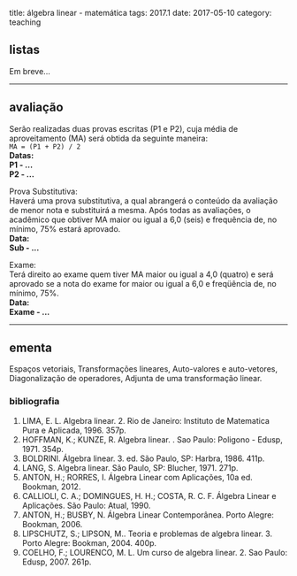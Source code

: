 title: álgebra linear - matemática
tags: 2017.1
date: 2017-05-10
category: teaching

## <a id="exercices"></a>listas
Em breve...

---

## <a id="exams"></a>avaliação
Serão realizadas duas provas escritas (P1 e P2), cuja média de
aproveitamento (MA) será obtida da seguinte maneira:  
`MA = (P1 + P2) / 2`  
**Datas:  
P1 - ...  
P2 - ...**

Prova Substitutiva:  
Haverá uma prova substitutiva, a qual abrangerá o conteúdo da avaliação de
menor nota e substituirá a mesma. Após todas as avaliações, o acadêmico que
obtiver MA maior ou igual a 6,0 (seis) e frequência de, no mínimo, 75% estará
aprovado.  
**Data:  
Sub - ...**

Exame:  
Terá direito ao exame quem tiver MA maior ou igual a 4,0 (quatro) e será
aprovado se a nota do exame for maior ou igual a 6,0 e freqüência de, no
mínimo, 75%.  
**Data:  
Exame - ...**

---

## <a id="silabus"></a>ementa
Espaços vetoriais, Transformações lineares, Auto-valores e auto-vetores,
Diagonalização de operadores, Adjunta de uma transformação linear.  

### bibliografia
1. LIMA, E. L. Algebra linear. 2. Rio de Janeiro: Instituto de Matematica Pura e Aplicada, 1996. 357p.
2. HOFFMAN, K.; KUNZE, R. Algebra linear. . Sao Paulo: Poligono - Edusp, 1971. 354p.
3. BOLDRINI. Álgebra linear. 3. ed. São Paulo, SP: Harbra, 1986. 411p.
4. LANG, S. Algebra linear. São Paulo, SP: Blucher, 1971. 271p.
5. ANTON, H.; RORRES, I. Álgebra Linear com Aplicações, 10a ed. Bookman, 2012.
6. CALLIOLI, C. A.; DOMINGUES, H. H.; COSTA, R. C. F. Álgebra Linear e Aplicações. São Paulo: Atual, 1990.
7. ANTON, H.; BUSBY, N. Álgebra Linear Contemporânea. Porto Alegre: Bookman, 2006.
8. LIPSCHUTZ, S.; LIPSON, M.. Teoria e problemas de algebra linear. 3. Porto Alegre: Bookman, 2004. 400p.
9. COELHO, F.; LOURENCO, M. L. Um curso de algebra linear. 2. Sao Paulo: Edusp, 2007. 261p.

